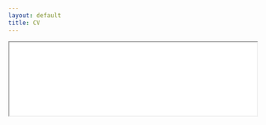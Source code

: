 ```yaml
---
layout: default
title: CV
---
```


<iframe src="./PulongMa_CV.pdf" width="100% height=100%">
</iframe>
